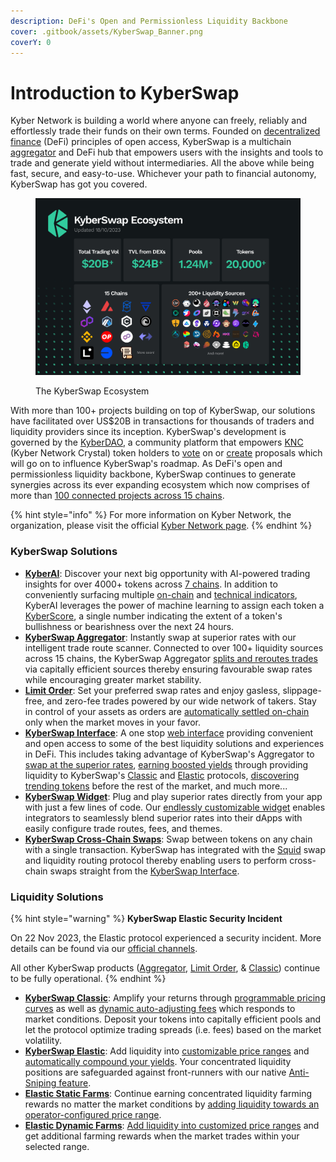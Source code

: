 ```yaml
---
description: DeFi's Open and Permissionless Liquidity Backbone
cover: .gitbook/assets/KyberSwap_Banner.png
coverY: 0
---
```


# Introduction to KyberSwap

Kyber Network is building a world where anyone can freely, reliably and effortlessly trade their funds on their own terms. Founded on [decentralized finance](getting-started/foundational-topics/decentralized-finance/) (DeFi) principles of open access, KyberSwap is a multichain [aggregator](getting-started/foundational-topics/decentralized-finance/dex-aggregator.md) and DeFi hub that empowers users with the insights and tools to trade and generate yield without intermediaries. All the above while being fast, secure, and easy-to-use. Whichever your path to financial autonomy, KyberSwap has got you covered.

<figure><img src=".gitbook/assets/231013_ecosystem-stats.png" alt=""><figcaption><p>The KyberSwap Ecosystem</p></figcaption></figure>

With more than 100+ projects building on top of KyberSwap, our solutions have facilitated over US$20B in transactions for thousands of traders and liquidity providers since its inception. KyberSwap's development is governed by the [KyberDAO](governance/kyberdao/), a community platform that empowers [KNC](governance/knc-token/) (Kyber Network Crystal) token holders to [vote](https://kyberswap.com/kyberdao/vote) on or [create](https://kyberswap.canny.io/feature-request) proposals which will go on to influence KyberSwap's roadmap. As DeFi's open and permissionless liquidity backbone, KyberSwap continues to generate synergies across its ever expanding ecosystem which now comprises of more than [100 connected projects across 15 chains](getting-started/supported-exchanges-and-networks.md).&#x20;

{% hint style="info" %}
For more information on Kyber Network, the organization, please visit the official [Kyber Network page](https://kyber.network/).&#x20;
{% endhint %}

### KyberSwap Solutions

* [**KyberAI**](kyberswap-solutions/kyberai/): Discover your next big opportunity with AI-powered trading insights for over 4000+ tokens across [7 chains](kyberswap-solutions/kyberai/#supported-chains). In addition to conveniently surfacing multiple [on-chain](kyberswap-solutions/kyberai/on-chain-indicators/) and [technical indicators](kyberswap-solutions/kyberai/technical-indicators/), KyberAI leverages the power of machine learning to assign each token a [KyberScore](kyberswap-solutions/kyberai/kyberscore.md), a single number indicating the extent of a token's bullishness or bearishness over the next 24 hours.
* [**KyberSwap Aggregator**](kyberswap-solutions/kyberswap-aggregator/): Instantly swap at superior rates with our intelligent trade route scanner. Connected to over 100+ liquidity sources across 15 chains, the KyberSwap Aggregator [splits and reroutes trades](kyberswap-solutions/kyberswap-aggregator/concepts/dynamic-trade-routing.md) via  capitally efficient sources thereby ensuring favourable swap rates while encouraging greater market stability.&#x20;
* [**Limit Order**](kyberswap-solutions/limit-order/): Set your preferred swap rates and enjoy gasless, slippage-free, and zero-fee trades powered by our wide network of takers. Stay in control of your assets as orders are [automatically settled on-chain](kyberswap-solutions/limit-order/concepts/off-chain-relay.md) only when the market moves in your favor.
* [**KyberSwap Interface**](kyberswap-solutions/kyberswap-interface/): A one stop [web interface](https://kyberswap.com/) providing convenient and open access to some of the best liquidity solutions and experiences in DeFi. This includes taking advantage of KyberSwap's Aggregator to [swap at the superior rates](kyberswap-solutions/kyberswap-interface/user-guides/instantly-swap-at-superior-rates.md), [earning boosted yields](kyberswap-solutions/kyberswap-interface/user-guides/earn-yield-by-contributing-liquidity.md) through providing liquidity to KyberSwap's [Classic](liquidity-solutions/kyberswap-classic/user-guides/add-liquidity-to-an-existing-classic-pool.md) and [Elastic](liquidity-solutions/kyberswap-elastic/user-guides/add-liquidity-to-an-existing-elastic-pool.md) protocols, [discovering trending tokens](kyberswap-solutions/kyberai/) before the rest of the market, and much more...
* [**KyberSwap Widget**](kyberswap-solutions/kyberswap-widget/): Plug and play superior rates directly from your app with just a few lines of code. Our [endlessly customizable widget](kyberswap-solutions/kyberswap-widget/developer-guides/customizing-the-kyberswap-widget.md) enables integrators to seamlessly blend superior rates into their dApps with easily configure trade routes, fees, and themes.
* [**KyberSwap Cross-Chain Swaps**](kyberswap-solutions/kyberswap-interface/user-guides/swap-between-different-tokens-across-chains.md): Swap between tokens on any chain with a single transaction. KyberSwap has integrated with the [Squid](https://docs.squidrouter.com/) swap and liquidity routing protocol thereby enabling users to perform cross-chain swaps straight from the [KyberSwap Interface](https://kyberswap.com/cross-chain).

### Liquidity Solutions

{% hint style="warning" %}
**KyberSwap Elastic Security Incident**

On 22 Nov 2023, the Elastic protocol experienced a security incident. More details can be found via our [official channels](https://x.com/KyberNetwork?s=20).

All other KyberSwap products ([Aggregator](kyberswap-solutions/kyberswap-aggregator/), [Limit Order](kyberswap-solutions/limit-order/), & [Classic](liquidity-solutions/kyberswap-classic/)) continue to be fully operational.
{% endhint %}

* [**KyberSwap Classic**](liquidity-solutions/kyberswap-classic/): Amplify your returns through [programmable pricing curves](liquidity-solutions/kyberswap-classic/concepts/dynamic-pricing-curves.md) as well as [dynamic auto-adjusting fees](liquidity-solutions/kyberswap-classic/concepts/flexible-fee-adjustment.md) which responds to market conditions. Deposit your tokens into capitally efficient pools and let the protocol optimize trading spreads (i.e. fees) based on the market volatility.
* [**KyberSwap Elastic**](liquidity-solutions/kyberswap-elastic/): Add liquidity into [customizable price ranges](liquidity-solutions/kyberswap-elastic/concepts/concentrated-liquidity.md) and [automatically compound your yields](liquidity-solutions/kyberswap-elastic/concepts/reinvestment-curve.md). Your concentrated liquidity positions are safeguarded against front-runners with our native [Anti-Sniping feature](liquidity-solutions/kyberswap-elastic/concepts/anti-sniping-mechanism.md).
* [**Elastic Static Farms**](liquidity-solutions/kyberswap-elastic/concepts/tick-based-farming.md#dynamic-farms): Continue earning concentrated liquidity farming rewards no matter the market conditions by [adding liquidity towards an operator-configured price range](liquidity-solutions/kyberswap-elastic/user-guides/yield-farming-on-static-farms.md).
* [**Elastic Dynamic Farms**](liquidity-solutions/kyberswap-elastic/concepts/tick-based-farming.md#static-farms): [Add liquidity into customized price ranges](liquidity-solutions/kyberswap-elastic/user-guides/yield-farming-on-dynamic-farms.md) and get additional farming rewards when the market trades within your selected range.
